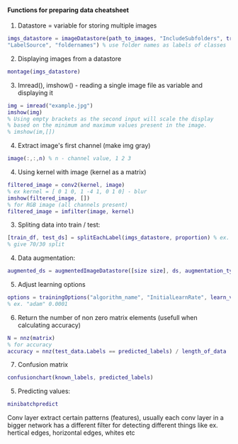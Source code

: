 #### Functions for preparing data cheatsheet

1. Datastore = variable for storing multiple images
```matlab
imgs_datastore = imageDatastore(path_to_images, "IncludeSubfolders", true, 
"LabelSource", "foldernames") % use folder names as labels of classes
```

2. Displaying images from a datastore
```matlab
montage(imgs_datastore)
```

3. Imread(), imshow() - reading a single image file as variable and displaying it
```matlab
img = imread("example.jpg")
imshow(img)
% Using empty brackets as the second input will scale the display 
% based on the minimum and maximum values present in the image.
% imshow(im,[])
```

4. Extract image's first channel (make img gray)
```matlab
image(:,:,n) % n - channel value, 1 2 3
```
4. Using kernel with image (kernel as a matrix)
```matlab
filtered_image = conv2(kernel, image)
% ex kernel = [ 0 1 0, 1 -4 1, 0 1 0] - blur
imshow(filtered_image, [])
% for RGB image (all channels present)
filtered_image = imfilter(image, kernel)
```


3. Spliting data into train / test:
```matlab 
[train_df, test_ds] = splitEachLabel(imgs_datastore, proportion) % ex. 0.7 will 
% give 70/30 split
```
4. Data augmentation:
```matlab
augmented_ds = augmentedImageDatastore([size size], ds, augmentation_type)
```
5. Adjust learning options
```matlab
options = trainingOptions("algorithm_name", "InitialLearnRate", learn_value)
% ex. "adam" 0.0001
```

6. Return the number of non zero matrix elements (usefull when calculating accuracy)
```matlab
N = nnz(matrix)
% for accuracy
accuracy = nnz(test_data.Labels == predicted_labels) / length_of_data
```
7. Confusion matrix
```matlab
confusionchart(known_labels, predicted_labels)
```

5. Predicting values:
```matlab
minibatchpredict
```

Conv layer extract certain patterns (features), usually each conv layer in a bigger network has a different filter for detecting different things like ex. hertical edges, horizontal edges, whites etc